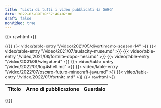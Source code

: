 ```yaml
---
title: "Lista di tutti i video pubblicati da GABG"
date: 2022-07-08T18:37:48+02:00
draft: false
nonVideo: true
---
```


{{< rawhtml >}}
<link rel="stylesheet" href="/css/pages/video-list.css">

<table>
	<thead>
		<tr>
			<th>Titolo</th>
			<th>Anno di pubblicazione</th>
			<th>Guardalo</th>
		</tr>
	</thead>
	<tbody>
{{</ rawhtml >}}
{{< video/table-entry "/video/2021/05/divertimento-season-14" >}}
{{< video/table-entry "/video/2021/07/audacity-muse.md" >}}
{{< video/table-entry "/video/2021/08/fortnite-dopo-mesi.md" >}}
{{< video/table-entry "/video/2021/08/winget.md" >}}
{{< video/table-entry "/video/2022/01/log4shell.md" >}}
{{< video/table-entry "/video/2022/07/oscuro-futuro-minecraft-java.md" >}}
{{< video/table-entry "/video/2022/07/fortnite.md" >}}
{{< rawhtml >}}
	</tbody>
</table>
{{</ rawhtml >}}
